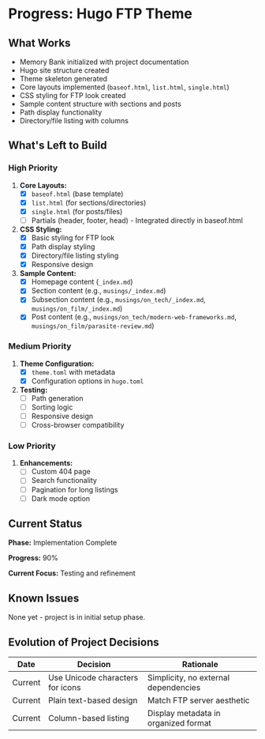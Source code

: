 # Progress: Hugo FTP Theme

## What Works

- Memory Bank initialized with project documentation
- Hugo site structure created
- Theme skeleton generated
- Core layouts implemented (`baseof.html`, `list.html`, `single.html`)
- CSS styling for FTP look created
- Sample content structure with sections and posts
- Path display functionality
- Directory/file listing with columns

## What's Left to Build

### High Priority

1. **Core Layouts:**
   - [x] `baseof.html` (base template)
   - [x] `list.html` (for sections/directories)
   - [x] `single.html` (for posts/files)
   - [ ] Partials (header, footer, head) - Integrated directly in baseof.html

2. **CSS Styling:**
   - [x] Basic styling for FTP look
   - [x] Path display styling
   - [x] Directory/file listing styling
   - [x] Responsive design

3. **Sample Content:**
   - [x] Homepage content (`_index.md`)
   - [x] Section content (e.g., `musings/_index.md`)
   - [x] Subsection content (e.g., `musings/on_tech/_index.md`, `musings/on_film/_index.md`)
   - [x] Post content (e.g., `musings/on_tech/modern-web-frameworks.md`, `musings/on_film/parasite-review.md`)

### Medium Priority

1. **Theme Configuration:**
   - [x] `theme.toml` with metadata
   - [x] Configuration options in `hugo.toml`

2. **Testing:**
   - [ ] Path generation
   - [ ] Sorting logic
   - [ ] Responsive design
   - [ ] Cross-browser compatibility

### Low Priority

1. **Enhancements:**
   - [ ] Custom 404 page
   - [ ] Search functionality
   - [ ] Pagination for long listings
   - [ ] Dark mode option

## Current Status

**Phase:** Implementation Complete

**Progress:** 90%

**Current Focus:** Testing and refinement

## Known Issues

None yet - project is in initial setup phase.

## Evolution of Project Decisions

| Date | Decision | Rationale |
|------|----------|-----------|
| Current | Use Unicode characters for icons | Simplicity, no external dependencies |
| Current | Plain text-based design | Match FTP server aesthetic |
| Current | Column-based listing | Display metadata in organized format |

